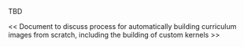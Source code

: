 TBD

<< Document to discuss process for automatically building curriculum images from scratch, including the building of custom kernels >>


